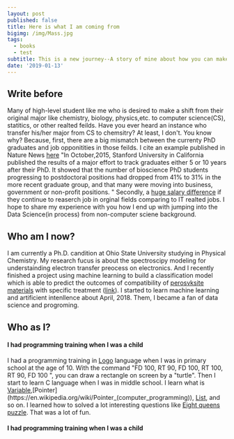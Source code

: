 ```yaml
---
layout: post
published: false
title: Here is what I am coming from
bigimg: /img/Mass.jpg
tags:
  - books
  - test
subtitle: This is a new journey--A story of mine about how you can make a shift to data scientist from non-computer science major.
date: '2019-01-13'
---
```

## Write before
Many of high-level student like me who is desired to make a shift from their original major like chemistry, biology, physics,etc. to computer science(CS), statitics, or other realted feilds. Have you ever heard an instance who transfer his/her major from CS to chemsitry? At least, I don't. You know why? Because, first, there are a big mismatch between the currenty PhD graduates and job opponitities in those feilds. I cite an example published in Nature News [here](http://icorsa.org/wp-content/uploads/2016/02/Too-many-phds-Nature-2015.pdf) "In October,2015, Stanford University in California published the results of a major effort to track graduates either 5 or 10 years after their PhD. It showed that the number of bioscience PhD students progressing to postdoctoral positions had dropped from 41% to 31% in the more recent graduate group, and that many were moving into business, government or non-profit positions. "  Secondly, a [huge salary difference](https://www.payscale.com/research/US/Degree=Doctorate_(PhD)/Salary) if they continue to reaserch job in orginal fields comparing to IT realted jobs. I hope to share my experience with you how I end up with jumping into the Data Science(in process) from non-computer sciene background. 


## Who am I now? 
I am currently a Ph.D. candition at Ohio State University studying in Physical Chemistry. My research fucus is about the spectroscipy modeling for understainding electron transfer preocess on electronics. And I recently finished a project using machine learning to build a classification model which is able to predict the outcomes of compatibility of [perosvksite materials](https://www.nrel.gov/news/features/2018/nrel-inks-a-future-for-perovskites.html) with specific treatment ([link](https://pubs.acs.org/doi/10.1021/acsenergylett.8b02451)). 
I started to learn machine learning and artificient intenllence about April, 2018. Them, I became a fan of data science and progroming. 

## Who as I?
#### I had programming training when I was a child
I had a programming training in [Logo](https://en.wikipedia.org/wiki/Logo_(programming_language)) language when I was in primary school at the age of 10. With the command "FD 100, RT 90, FD 100, RT 100, RT 90, FD 100 ", you can draw a rectangle on screen by a "turtle". 
Then I start to learn C language when I was in middle school. I learn what is [Variable](https://en.wikipedia.org/wiki/Variable_(computer_science)),[Pointer](https://en.wikipedia.org/wiki/Pointer_(computer_programming)), [List](https://en.wikipedia.org/wiki/List_(abstract_data_type)), and so on. I learned how to solved a lot interesting questions like [Eight queens puzzle](https://en.wikipedia.org/wiki/Eight_queens_puzzle). That was a lot of fun. 

#### I had programming training when I was a child
